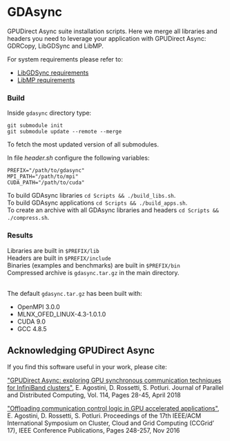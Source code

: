 # GDAsync

GPUDirect Async suite installation scripts.
Here we merge all libraries and headers you need to leverage your application with GPUDirect Async: GDRCopy, LibGDSync and LibMP.

For system requirements please refer to:
- [LibGDSync requirements](https://github.com/gpudirect/libgdsync#requirements)
- [LibMP requirements](https://github.com/gpudirect/libmp#requirements)

### Build

Inside `gdasync` directory type:

```
git submodule init
git submodule update --remote --merge 
```
To fetch the most updated version of all submodules.

In file *header.sh* configure the following variables:

```
PREFIX="/path/to/gdasync"
MPI_PATH="/path/to/mpi"
CUDA_PATH="/path/to/cuda"
```

To build GDAsync libraries `cd Scripts && ./build_libs.sh`.<br/>
To build GDAsync applications `cd Scripts && ./build_apps.sh`.<br/>
To create an archive with all GDAsync libraries and headers `cd Scripts && ./compress.sh`.<br/>

### Results

Libraries are built in `$PREFIX/lib` <br>
Headers are built in `$PREFIX/include` <br>
Binaries (examples and benchmarks) are built in `$PREFIX/bin` <br>
Compressed archive is `gdasync.tar.gz` in the main directory.<br><br>

The default `gdasync.tar.gz` has been built with:
- OpenMPI 3.0.0
- MLNX_OFED_LINUX-4.3-1.0.1.0
- CUDA 9.0
- GCC 4.8.5

## Acknowledging GPUDirect Async

If you find this software useful in your work, please cite:

["GPUDirect Async: exploring GPU synchronous communication techniques for InfiniBand clusters"](https://www.sciencedirect.com/science/article/pii/S0743731517303386), E. Agostini, D. Rossetti, S. Potluri. Journal of Parallel and Distributed Computing, Vol. 114, Pages 28-45, April 2018

["Offloading communication control logic in GPU accelerated applications"](http://ieeexplore.ieee.org/document/7973709), E. Agostini, D. Rossetti, S. Potluri. Proceedings of the 17th IEEE/ACM International Symposium on Cluster, Cloud and Grid Computing (CCGrid’ 17), IEEE Conference Publications, Pages 248-257, Nov 2016
